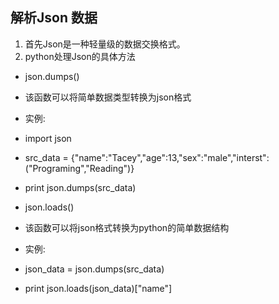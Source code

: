 ## 解析Json 数据
1. 首先Json是一种轻量级的数据交换格式。
2. python处理Json的具体方法

* json.dumps()
* 该函数可以将简单数据类型转换为json格式
* 实例:
* import json 
* src_data = {"name":"Tacey","age":13,"sex":"male","interst":("Programing","Reading")}
* print json.dumps(src_data)

* json.loads()
* 该函数可以将json格式转换为python的简单数据结构
* 实例:
* json_data = json.dumps(src_data)
* print json.loads(json_data)["name"]